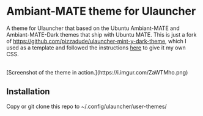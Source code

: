 # Ambiant-MATE theme for Ulauncher

A theme for Ulauncher that based on the Ubuntu Ambiant-MATE and Ambiant-MATE-Dark themes that ship with Ubuntu MATE. This is just a fork of https://github.com/pizzadude/ulauncher-mint-y-dark-theme, which I used as a template and followed the instructions [here](http://docs.ulauncher.io/en/latest/themes/themes.html) to give it my own CSS.

<br>
    [Screenshot of the theme in action.](https://i.imgur.com/ZaWTMho.png)
<br>

## Installation
Copy or git clone this repo to ~/.config/ulauncher/user-themes/

